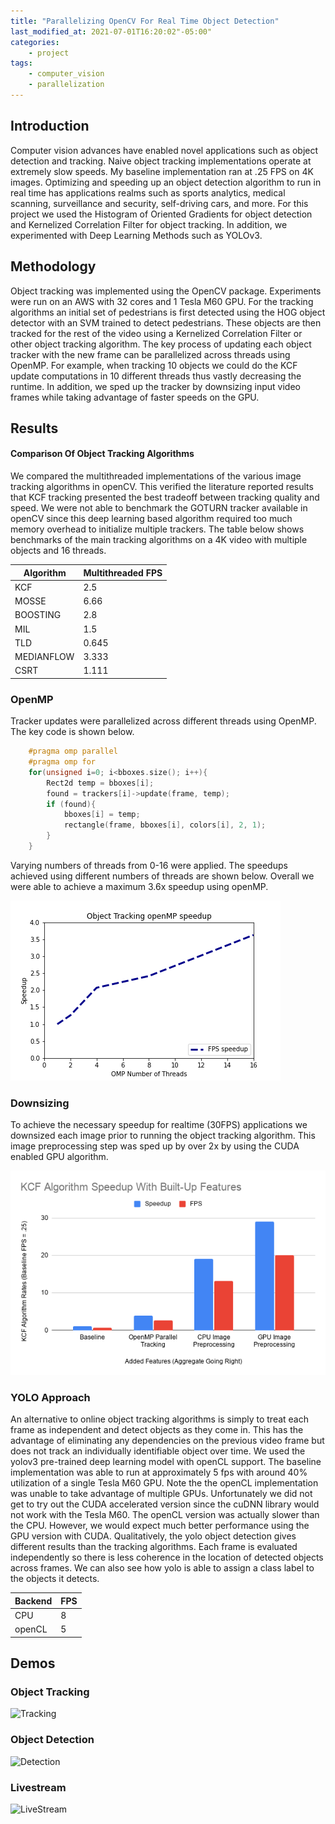 ```yaml
---
title: "Parallelizing OpenCV For Real Time Object Detection"
last_modified_at: 2021-07-01T16:20:02"-05:00"
categories:
    - project
tags:
    - computer_vision
    - parallelization
---
```


## Introduction

Computer vision advances have enabled novel applications such as object detection and tracking.  Naive object tracking implementations operate at extremely slow speeds. My baseline implementation ran at .25 FPS on 4K images. Optimizing and speeding up an object detection algorithm to run in real time has applications realms such as sports analytics, medical scanning, surveillance and security, self-driving cars, and more. For this project we used the Histogram of Oriented Gradients for object detection and Kernelized Correlation Filter for object tracking. In addition, we experimented with Deep Learning Methods such as YOLOv3. 



## Methodology

Object tracking was implemented using the OpenCV package. Experiments were run on an AWS with 32 cores and 1 Tesla M60 GPU. For the tracking algorithms an initial set of pedestrians is first detected using the HOG object detector with an SVM trained to detect pedestrians. These objects are then tracked for the rest of the video using a Kernelized Correlation Filter or other object tracking algorithm. The key process of updating each object tracker with the new frame can be parallelized across threads using OpenMP. For example, when tracking 10 objects we could do the KCF update computations in 10 different threads thus vastly decreasing the runtime. In addition, we sped up the tracker by downsizing input video frames while taking advantage of faster speeds on the GPU. 

## Results

#### Comparison Of Object Tracking Algorithms

We compared the multithreaded implementations of the various image tracking algorithms in openCV. This verified the literature reported results that KCF tracking presented the best tradeoff between tracking quality and speed. We were not able to benchmark the GOTURN tracker available in openCV since this deep learning based algorithm required too much memory overhead to initialize multiple trackers. The table below shows benchmarks of the main tracking algorithms on a 4K video with multiple objects and 16 threads.

| Algorithm  | Multithreaded FPS |
| ---------- | ----------------- |
| KCF        | 2.5               |
| MOSSE      | 6.66              |
| BOOSTING   | 2.8               |
| MIL        | 1.5               |
| TLD        | 0.645             |
| MEDIANFLOW | 3.333             |
| CSRT       | 1.111             |

### OpenMP

Tracker updates were parallelized across different threads using OpenMP. The key code is shown below. 

```cpp
    #pragma omp parallel
    #pragma omp for
    for(unsigned i=0; i<bboxes.size(); i++){
        Rect2d temp = bboxes[i];
        found = trackers[i]->update(frame, temp);
        if (found){
            bboxes[i] = temp;
            rectangle(frame, bboxes[i], colors[i], 2, 1);
        }
    }
```

Varying numbers of threads from 0-16 were applied. The speedups achieved using different numbers of threads are shown below. Overall we were able to achieve a maximum 3.6x speedup using openMP.

![Results](/assets/images/opencv/openmptracking.png)

### Downsizing

To achieve the necessary speedup for realtime (30FPS) applications we downsized each image prior to running the object tracking algorithm. This image preprocessing step was sped up by over 2x by using the CUDA enabled GPU algorithm.


![Speedup](/assets/images/opencv/KCF%20Algorithm%20Speedup%20With%20Built-Up%20Features.png)

### YOLO Approach

An alternative to online object tracking algorithms is simply to treat each frame as independent and detect objects as they come in. This has the advantage of eliminating any dependencies on the previous video frame but does not track an individually identifiable object over time. We used the yolov3 pre-trained deep learning model with openCL support. The baseline implementation was able to run at approximately 5 fps with around 40% utilization of a single Tesla M60 GPU. Note the the openCL implementation was unable to take advantage of multiple GPUs. Unfortunately we did not get to try out the CUDA accelerated version since the cuDNN library would not work with the Tesla M60. The openCL version was actually slower than the CPU. However, we would expect much better performance using the GPU version with CUDA. Qualitatively, the yolo object detection gives different results than the tracking algorithms. Each frame is evaluated independently so there is less coherence in the location of detected objects across frames. We can also see how yolo is able to assign a class label to the objects it detects.

| Backend | FPS |
| ------- | --- |
| CPU     | 8   |
| openCL  | 5   |


## Demos

### Object Tracking

![Tracking](/assets/images/opencv/tracking.gif)

### Object Detection

![Detection](/assets/images/opencv/detection2.gif)

### Livestream

![LiveStream](/assets/images/opencv/livedemo.gif)